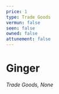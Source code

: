 ```yaml
---
price: 1
type: Trade Goods
vermun: false
seen: false
owned: false
attunement: false
---
```

# Ginger

*Trade Goods, None*